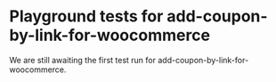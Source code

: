 # Playground tests for add-coupon-by-link-for-woocommerce
We are still awaiting the first test run for add-coupon-by-link-for-woocommerce.
